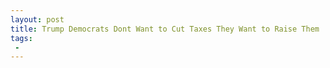 ```yaml
---
layout: post
title: Trump Democrats Dont Want to Cut Taxes They Want to Raise Them
tags:
 -
---
```


